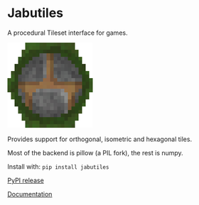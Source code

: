 # Jabutiles

A procedural Tileset interface for games.

![Jabutiles Logo](https://github.com/ArthurBohn95/jabutiles/blob/main/examples/logo/imgs/logo.png?raw=true)

Provides support for orthogonal, isometric and hexagonal tiles.

Most of the backend is pillow (a PIL fork), the rest is numpy.

Install with: `pip install jabutiles`

[PyPI release](https://pypi.org/project/jabutiles/) 

[Documentation](https://github.com/ArthurBohn95/jabutiles/blob/main/docs/)
